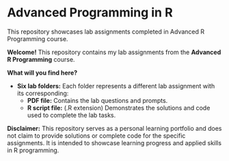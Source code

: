 # Advanced Programming in R
This repository showcases lab assignments completed in Advanced R Programming course. 

**Welcome!** This repository contains my lab assignments from the **Advanced R Programming** course. 

**What will you find here?**

* **Six lab folders:** Each folder represents a different lab assignment with its corresponding:
    * **PDF file:** Contains the lab questions and prompts.
    * **R script file:** (.R extension) Demonstrates the solutions and code used to complete the lab tasks.


**Disclaimer:** This repository serves as a personal learning portfolio and does not claim to provide solutions or complete code for the specific assignments. It is intended to showcase learning progress and applied skills in R programming.

